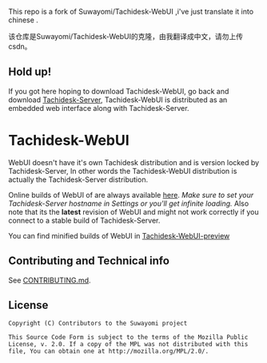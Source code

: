 This repo is a fork of Suwayomi/Tachidesk-WebUI ,i've just translate it into chinese .

该仓库是Suwayomi/Tachidesk-WebUI的克隆，由我翻译成中文，请勿上传csdn。

## Hold up!
If you got here hoping to download Tachidesk-WebUI, go back and download [Tachidesk-Server](https://github.com/Suwayomi/Tachidesk-Server), Tachidesk-WebUI is distributed as an embedded web interface along with Tachidesk-Server.

# Tachidesk-WebUI
WebUI doesn't have it's own Tachidesk distribution and is version locked by Tachidesk-Server, In other words the Tachidesk-WebUI distribution is actually the Tachidesk-Server distribution.

Online builds of WebUI of are always available [here](https://tachidesk-webui-preview.github.io/). 
*Make sure to set your Tachidesk-Server hostname in Settings or you'll get infinite loading.* Also note that its the **latest** revision of WebUI and might not work correctly if you connect to a stable build of Tachidesk-Server.

You can find minified builds of WebUI in [Tachidesk-WebUI-preview](https://github.com/Suwayomi/Tachidesk-WebUI-preview)

## Contributing and Technical info
See [CONTRIBUTING.md](./CONTRIBUTING.md).

## License

    Copyright (C) Contributors to the Suwayomi project

    This Source Code Form is subject to the terms of the Mozilla Public
    License, v. 2.0. If a copy of the MPL was not distributed with this
    file, You can obtain one at http://mozilla.org/MPL/2.0/.
